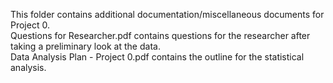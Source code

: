 This folder contains additional documentation/miscellaneous documents for Project 0.  
Questions for Researcher.pdf contains questions for the researcher after taking a preliminary look at the data.  
Data Analysis Plan - Project 0.pdf contains the outline for the statistical analysis. 